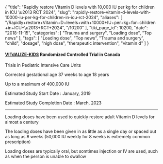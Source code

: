 {
    "title": "Rapidly restore Vitamin D levels with 10,000 IU per kg for children in ICU \u2013 RCT 2024",
    "slug": "rapidly-restore-vitamin-d-levels-with-10000-iu-per-kg-for-children-in-icu-rct-2024",
    "aliases": [
        "/Rapidly+restore+Vitamin+D+levels+with+10000+IU+per+kg+for+children+in+ICU+\u2013+RCT+2024",
        "/10200"
    ],
    "tiki_page_id": 10200,
    "date": "2018-11-15",
    "categories": [
        "Trauma and surgery",
        "Loading dose",
        "Top news"
    ],
    "tags": [
        "Loading dose",
        "Top news",
        "Trauma and surgery",
        "child",
        "dosage",
        "high dose",
        "therapeutic intervention",
        "vitamin d"
    ]
}


#### [VITdALIZE-KIDS](https://clinicaltrials.gov/ct2/show/NCT03742505?sfpd_s=11%2F01%2F2018&sfpd_d=14%20) Randomized Controlled Trial in Canada

Trials in Pediatric Intensive Care Units

Corrected gestational age 37 weeks to age 18 years 

Up to a maximum of 400,000 IU

Estimated Study Start Date  :	January, 2019

Estimated Study Completion Date  :	March, 2023

---

Loading doses have been used to quickly restore adult Vitamin D levels for almost a century

The loading doses have been given in as little as a single day or spaced out as long as 8 weeks (50,000 IU weekly for 8 weeks is extremely common prescription)

Loading doses are typically oral, but somtimes injection or IV are used, such as when the person is unable to swallow
